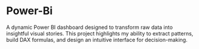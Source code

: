 # Power-Bi
A dynamic Power BI dashboard designed to transform raw data into insightful visual stories. This project highlights my ability to extract patterns, build DAX formulas, and design an intuitive interface for decision-making.
